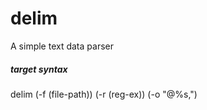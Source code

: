 # delim
A simple text data parser 

##### target syntax
delim (-f (file-path)) (-r (reg-ex)) (-o "@%s,")
